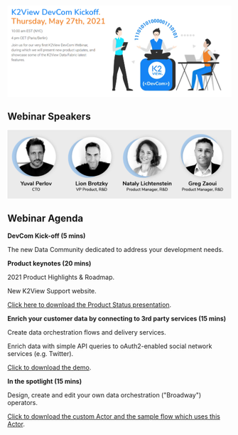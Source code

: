 <img src="../images/webinar1_date.png"  />

## Webinar Speakers

<img src="../images/webinar1_speakers.png"  />

## Webinar Agenda

**DevCom Kick-off (5 mins)** 

The new Data Community dedicated to address your development needs.

**Product keynotes (20 mins)**

2021 Product Highlights & Roadmap.

New K2View Support website.

[Click here to download the Product Status presentation](Product_status.pdf).

**Enrich your customer data by connecting to 3rd party services (15 mins)**

Create data orchestration flows and delivery services.

Enrich data with simple API queries to oAuth2-enabled social network services (e.g. Twitter).

[Click to download the demo](Webinar_Demo.K2EXPORT).

**In the spotlight (15 mins)**

Design, create and edit your own data orchestration ("Broadway") operators.

[Click to download the custom Actor and the sample flow which uses this Actor](myConstTableActor.K2EXPORT).

